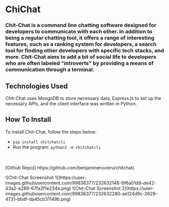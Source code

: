 # ChiChat
### Chit-Chat is a command line chatting software designed for developers to communicate with each other. In addition to being a regular chatting tool, it offers a range of interesting features, such as a ranking system for developers, a search tool for finding other developers with specific tech stacks, and more. Chit-Chat aims to add a bit of social life to developers who are often labeled "introverts" by providing a means of communication through a terminal.

## Technologies Used
Chit-Chat uses MongoDB to store necessary data, Express.js to set up the necessary APIs, and the client interface was written in Python.

## How To Install
To install Chit-Chat, follow the steps below:
- `pip install chitchatcli`
- Run the program: `python3 -m chitchatcli`

<br/>
<br/>
[Github Repo](
https://github.com/benjamineruvieru/chitchat)


<p float="left">
![Chit-Chat Screenshot 1](https://user-images.githubusercontent.com/99836377/232632148-6f6a01d8-de42-43a2-a289-67fa2f1e234a.png)
![Chit-Chat Screenshot 2](https://user-images.githubusercontent.com/99836377/232632280-ae124d9c-2629-4731-bbdf-da45cb31149b.png)
</p>